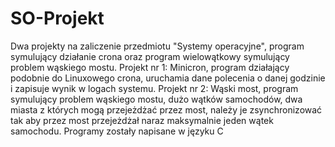 # SO-Projekt
Dwa projekty na zaliczenie przedmiotu "Systemy operacyjne", program symulujący działanie crona oraz program wielowątkowy symulujący problem wąskiego mostu.
Projekt nr 1: Minicron, program działający podobnie do Linuxowego crona, uruchamia dane polecenia o danej godzinie i zapisuje wynik w logach systemu.
Projekt nr 2: Wąski most, program symulujący problem wąskiego mostu, dużo wątków samochodów, dwa miasta z których mogą przejeżdżać przez most, należy je zsynchronizować tak aby przez most przejeżdżał naraz maksymalnie jeden wątek samochodu.
Programy zostały napisane w języku C
